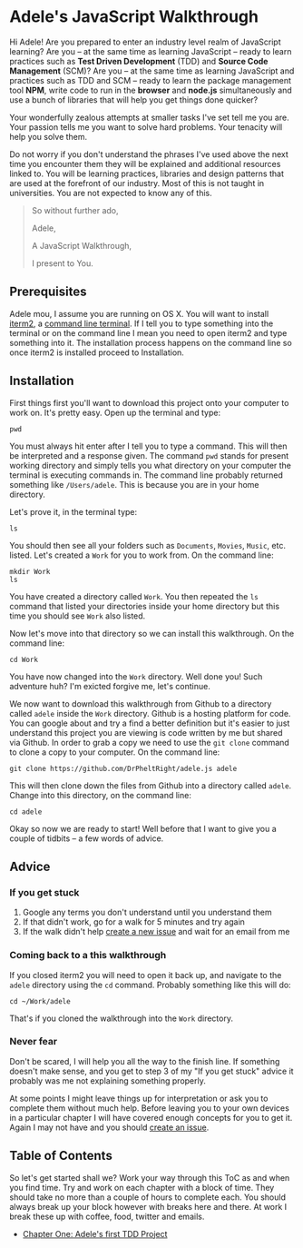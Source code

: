 # Adele's JavaScript Walkthrough

Hi Adele! Are you prepared to enter an industry level realm of JavaScript
learning? Are you – at the same time as learning JavaScript – ready to learn
practices such as **Test Driven Development** (TDD) and **Source Code Management**
(SCM)? Are you – at the same time as learning JavaScript and practices such as
TDD and SCM – ready to learn the package management tool **NPM**, write code to
run in the **browser** and **node.js** simultaneously and use a bunch of
libraries that will help you get things done quicker?

Your wonderfully zealous attempts at smaller tasks I've set tell me you are.
Your passion tells me you want to solve hard problems. Your tenacity will help
you solve them.

Do not worry if you don't understand the phrases I've used above the next time
you encounter them they will be explained and additional resources linked to.
You will be learning practices, libraries and design patterns that are used
at the forefront of our industry. Most of this is not taught in universities.
You are not expected to know any of this.

> So without further ado,
>
> Adele,
>
> A JavaScript Walkthrough,
>
> I present to You.

## Prerequisites

Adele mou, I assume you are running on OS X. You will want to install
[iterm2][install-iterm], a [command line terminal][cli]. If I tell you to type
something into the terminal or on the command line I mean you need to open
iterm2 and type something into it. The installation process happens on the
command line so once iterm2 is installed proceed to Installation.

## Installation

First things first you'll want to download this project onto your computer to
work on. It's pretty easy. Open up the terminal and type:

```
pwd
```

You must always hit enter after I tell you to type a command. This will then
be interpreted and a response given. The command `pwd` stands for present
working directory and simply tells you what directory on your computer the
terminal is executing commands in. The command line probably returned something
like `/Users/adele`. This is because you are in your home directory.

Let's prove it, in the terminal type:

```
ls
```

You should then see all your folders such as `Documents`, `Movies`, `Music`,
etc. listed. Let's created a `Work` for you to work from. On the command line:

```
mkdir Work
ls
```

You have created a directory called `Work`. You then repeated the `ls` command
that listed your directories inside your home directory but this time you
should see `Work` also listed.

Now let's move into that directory so we can install this walkthrough. On the
command line:

```
cd Work
```

You have now changed into the `Work` directory. Well done you! Such adventure
huh? I'm exicted forgive me, let's continue.

We now want to download this walkthrough from Github to a directory called
`adele` inside the `Work` directory. Github is a hosting platform for code.
You can google about and try a find a better definition but it's easier to
just understand this project you are viewing is code written by me but shared
via Github. In order to grab a copy we need to use the `git clone` command to
clone a copy to your computer. On the command line:

```
git clone https://github.com/DrPheltRight/adele.js adele
```

This will then clone down the files from Github into a directory called `adele`.
Change into this directory, on the command line:

```
cd adele
```

Okay so now we are ready to start! Well before that I want to give you a couple
of tidbits – a few words of advice.

## Advice

### If you get stuck

1. Google any terms you don't understand until you understand them
2. If that didn't work, go for a walk for 5 minutes and try again
3. If the walk didn't help [create a new issue][github-issue] and wait for an
   email from me

### Coming back to a this walkthrough

If you closed iterm2 you will need to open it back up, and navigate to the
`adele` directory using the `cd` command. Probably something like this will do:

```
cd ~/Work/adele
```

That's if you cloned the walkthrough into the `Work` directory.

### Never fear

Don't be scared, I will help you all the way to the finish line. If something
doesn't make sense, and you get to step 3 of my "If you get stuck" advice it
probably was me not explaining something properly.

At some points I might leave things up for interpretation or ask you to complete
them without much help. Before leaving you to your own devices in a particular
chapter I will have covered enough concepts for you to get it. Again I may
not have and you should [create an issue][github-issue].

## Table of Contents

So let's get started shall we? Work your way through this ToC as and when you
find time. Try and work on each chapter with a block of time. They should take
no more than a couple of hours to complete each. You should always break up your 
block however with breaks here and there. At work I break these up with coffee,
food, twitter and emails.

 - [Chapter One: Adele's first TDD Project][chapter-one]

[install-iterm]: http://www.iterm2.com/
[cli]: http://en.wikipedia.org/wiki/Command-line_interface
[github-issue]: https://github.com/DrPheltRight/adele.js/issues/new

[chapter-one]: https://github.com/DrPheltRight/adele.js/tree/develop/01-adeles-first-tdd-project
